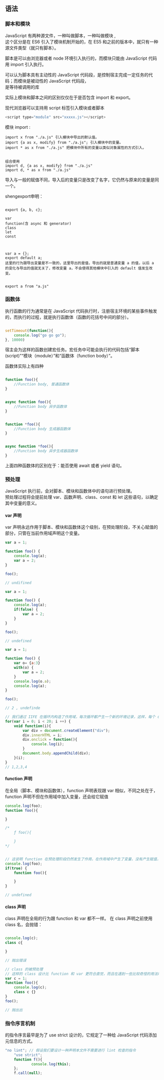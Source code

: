 ## 语法

### 脚本和模块

JavaScript 有两种源文件，一种叫做脚本，一种叫做模块 ,  
这个区分是在 ES6 引入了模块机制开始的，在 ES5 和之前的版本中，就只有一种源文件类型（就只有脚本）。


脚本是可以由浏览器或者 node 环境引入执行的，而模块只能由 JavaScript 代码用 import 引入执行。

可以认为脚本具有主动性的 JavaScript 代码段，是控制宿主完成一定任务的代码；而模块是被动性的 JavaScript 代码段，  
是等待被调用的库  

实际上模块和脚本之间的区别仅仅在于是否包含 import 和 export。

现代浏览器可以支持用 script 标签引入模块或者脚本
```js
<script type="module" src="xxxxx.js"></script>
```

模块 import :
```
import x from "./a.js" 引入模块中导出的默认值。
import {a as x, modify} from "./a.js"; 引入模块中的变量。
import * as x from "./a.js" 把模块中所有的变量以类似对象属性的方式引入。


组合使用
import d, {a as x, modify} from "./a.js"
import d, * as x from "./a.js"
```

导入与一般的赋值不同，导入后的变量只是改变了名字，它仍然与原来的变量是同一个。


shengexport申明：

```

export {a, b, c};

var
function(含 async 和 generator)
class
let
const



var a = {};
export default a;
这里的行为跟导出变量是不一致的，这里导出的是值，导出的就是普通变量 a 的值，以后 a 的变化与导出的值就无关了，修改变量 a，不会使得其他模块中引入的 default 值发生改变。


export a from "a.js"
```

### 函数体

执行函数的行为通常是在 JavaScript 代码执行时，注册宿主环境的某些事件触发的，而执行的过程，就是执行函数体（函数的花括号中间的部分）。

```js

setTimeout(function(){
    console.log("go go go");
}, 10000)
```
宿主会为这样的函数创建宏任务。宏任务中可能会执行的代码包括“脚本 (script)”“模块（module）”和“函数体（function body）”。


函数体实际上有四种

```js

function foo(){
    //Function body, 普通函数体
}


async function foo(){
    //Function body 异步函数体
}


function *foo(){
    //Function body 生成器函数体
}


async function *foo(){
    //Function body 异步生成器函数体
}
```
上面四种函数体的区别在于：能否使用 await 或者 yield 语句。

### 预处理

JavaScript 执行前，会对脚本、模块和函数体中的语句进行预处理。  
预处理过程将会提前处理 var、函数声明、class、const 和 let 这些语句，以确定其中变量的意义。


#### var 声明

var 声明永远作用于脚本、模块和函数体这个级别，在预处理阶段，不关心赋值的部分，只管在当前作用域声明这个变量。

```js
var a = 1;

function foo() {
    console.log(a);
    var a = 2;
}

foo();

// undifined
```

```js
var a = 1;

function foo() {
    console.log(a);
    if(false) {
        var a = 2;
    }
}

foo();

// undefined

```

```js
var a = 1;

function foo() {
    var o= {a:3}
    with(o) {
        var a = 2;
    }
    console.log(o.a);
    console.log(a);
}

foo();

// 2 , undefinde
```

```js
// 我们通过 IIFE 在循环内构造了作用域，每次循环都产生一个新的环境记录，这样，每个 div 都能访问到环境中的 i。
for(var i = 0; i < 20; i ++) {
    void function(i){
        var div = document.createElement("div");
        div.innerHTML = i;
        div.onclick = function(){
            console.log(i);
        }
        document.body.appendChild(div);
    }(i);
}
// 1,2,3,4
```

#### function 声明

在全局（脚本、模块和函数体），function 声明表现跟 var 相似，不同之处在于，function 声明不但在作用域中加入变量，还会给它赋值


```js
console.log(foo);
function foo(){

}

/*
	ƒ foo(){

	}
*/ 
```


```js

// 这说明 function 在预处理阶段仍然发生了作用，在作用域中产生了变量，没有产生赋值，赋值行为发生在了执行阶段。
console.log(foo);
if(true) {
    function foo(){

    }
}

// undefined
```

#### class 声明

class 声明在全局的行为跟 function 和 var 都不一样。 在 class 声明之前使用 class 名，会抛错：

```js

console.log(c);
class c{

}

// 抛出错误

```

```js
// class 的被预处理
// 这样的 class 设计比 function 和 var 更符合直觉，而且在遇到一些比较奇怪的用法时，倾向于抛出错误。
var c = 1;
function foo(){
    console.log(c);
    class c {}
}
foo();

// 抛出出
```

### 指令序言机制

的指令序言最早是为了 use strict 设计的，它规定了一种给 JavaScript 代码添加元信息的方式。

```js
"no lint"; // 假设我们要设计一种声明本文件不需要进行 lint 检查的指令
	"use strict";
	function f(){
			console.log(this);
	};
	f.call(null);
```

